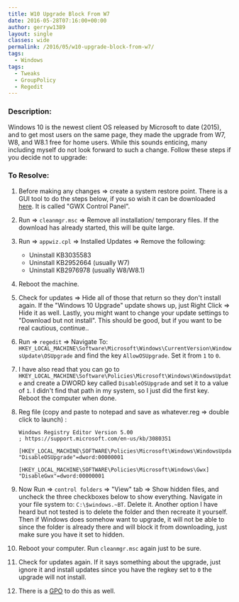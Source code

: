 ```yaml
---
title: W10 Upgrade Block From W7
date: 2016-05-28T07:16:00+00:00
author: gerryw1389
layout: single
classes: wide
permalink: /2016/05/w10-upgrade-block-from-w7/
tags:
  - Windows
tags:
  - Tweaks
  - GroupPolicy
  - Regedit
---
```

<!--more-->

### Description:

Windows 10 is the newest client OS released by Microsoft to date (2015), and to get most users on the same page, they made the upgrade from W7, W8, and W8.1 free for home users. While this sounds enticing, many including myself do not look forward to such a change. Follow these steps if you decide not to upgrade:

### To Resolve:

1. Before making any changes => create a system restore point. There is a GUI tool to do the steps below, if you so wish it can be downloaded [here](http://ultimateoutsider.com/downloads/). It is called "GWX Control Panel".

2. Run => `cleanmgr.msc` => Remove all installation/ temporary files. If the download has already started, this will be quite large.

3. Run => `appwiz.cpl` => Installed Updates => Remove the following:

   - Uninstall KB3035583
   - Uninstall KB2952664 (usually W7)
   - Uninstall KB2976978 (usually W8/W8.1)

4. Reboot the machine.

5. Check for updates => Hide all of those that return so they don't install again. If the "Windows 10 Upgrade" update shows up, just Right Click => Hide it as well. Lastly, you might want to change your update settings to "Download but not install". This should be good, but if you want to be real cautious, continue..

6. Run => `regedit` => Navigate To: `HKEY_LOCAL_MACHINE\Software\Microsoft\Windows\CurrentVersion\WindowsUpdate\OSUpgrade` and find the key `AllowOSUpgrade`. Set it from `1` to `0`. 

7. I have also read that you can go to `HKEY_LOCAL_MACHINE\Software\Policies\Microsoft\Windows\WindowsUpdate` and create a DWORD key called `DisableOSUpgrade` and set it to a value of `1`. I didn't find that path in my system, so I just did the first key. Reboot the computer when done.

8. Reg file (copy and paste to notepad and save as whatever.reg => double click to launch) :  

   ```escape
   Windows Registry Editor Version 5.00  
   ; https://support.microsoft.com/en-us/kb/3080351

   [HKEY_LOCAL_MACHINE\SOFTWARE\Policies\Microsoft\Windows\WindowsUpdate]  
   "DisableOSUpgrade"=dword:00000001

   [HKEY_LOCAL_MACHINE\SOFTWARE\Policies\Microsoft\Windows\Gwx]  
   "DisableGwx"=dword:00000001
   ```

9. Now Run => `control folders` => "View" tab => Show hidden files, and uncheck the three checkboxes below to show everything. Navigate in your file system to: `C:\$windows.~BT`. Delete it. Another option I have heard but not tested is to delete the folder and then recreate it yourself. Then if Windows does somehow want to upgrade, it will not be able to since the folder is already there and will block it from downloading, just make sure you have it set to hidden.

10. Reboot your computer. Run `cleanmgr.msc` again just to be sure.

11. Check for updates again. If it says something about the upgrade, just ignore it and install updates since you have the regkey set to `0` the upgrade will not install.

12. There is a [GPO](https://support.microsoft.com/en-us/kb/3080351) to do this as well.
